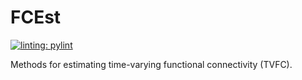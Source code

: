# FCEst

[![linting: pylint](https://img.shields.io/badge/linting-pylint-yellowgreen)](https://github.com/pylint-dev/pylint)

Methods for estimating time-varying functional connectivity (TVFC).
